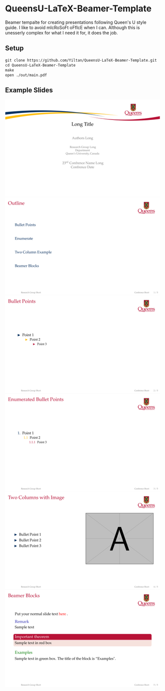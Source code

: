 # QueensU-LaTeX-Beamer-Template

Beamer tempalte for creating presentations following Queen's U style guide. I like to avoid mIcRoSoFt oFfIcE when I can. Although this is unesserly complex for what I need it for, it does the job.
## Setup

```
git clone https://github.com/Yiltan/QueensU-LaTeX-Beamer-Template.git
cd QueensU-LaTeX-Beamer-Template
make
open ./out/main.pdf
```

## Example Slides
![Slide 1](.media/figures/example_slide_1.png)
![Slide 2](.media/figures/example_slide_2.png)
![Slide 3](.media/figures/example_slide_3.png)
![Slide 4](.media/figures/example_slide_4.png)
![Slide 5](.media/figures/example_slide_5.png)
![Slide 6](.media/figures/example_slide_6.png)
